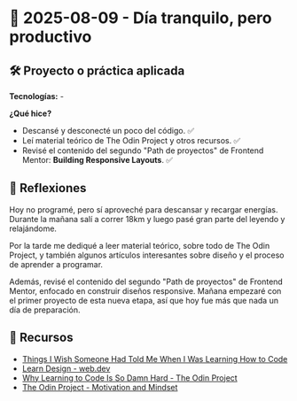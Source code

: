 # 📅 2025-08-09 - Día tranquilo, pero productivo

## 🛠️ Proyecto o práctica aplicada

**Tecnologías:** -

**¿Qué hice?**

- Descansé y desconecté un poco del código. ✅
- Leí material teórico de The Odin Project y otros recursos. ✅
- Revisé el contenido del segundo "Path de proyectos" de Frontend Mentor: **Building Responsive Layouts**. ✅

## 💭 Reflexiones

Hoy no programé, pero sí aproveché para descansar y recargar energías. Durante la mañana salí a correr 18km y luego pasé gran parte del leyendo y relajándome.

Por la tarde me dediqué a leer material teórico, sobre todo de The Odin Project, y también algunos artículos interesantes sobre diseño y el proceso de aprender a programar.  

Además, revisé el contenido del segundo "Path de proyectos" de Frontend Mentor, enfocado en construir diseños responsive. Mañana empezaré con el primer proyecto de esta nueva etapa, así que hoy fue más que nada un día de preparación.

## 🔗 Recursos

- [Things I Wish Someone Had Told Me When I Was Learning How to Code](https://www.freecodecamp.org/news/things-i-wish-someone-had-told-me-when-i-was-learning-how-to-code-565fc9dcb329/)
- [Learn Design - web.dev](https://web.dev/learn/design)
- [Why Learning to Code Is So Damn Hard - The Odin Project](https://dev.to/theodinproject/why-learning-to-code-is-so-damn-hard-11nn)
- [The Odin Project - Motivation and Mindset](https://www.theodinproject.com/lessons/foundations-motivation-and-mindset)

